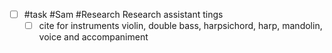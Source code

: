 - [ ] #task #Sam #Research Research assistant tings
	- [ ] cite for instruments violin, double bass, harpsichord, harp, mandolin, voice and accompaniment
